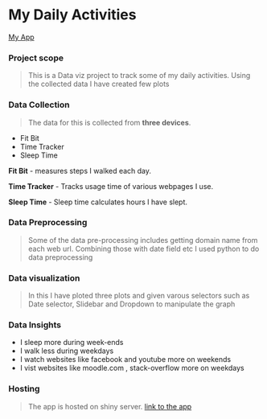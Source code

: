 # My Daily Activities

[My App](https://nkdataviz.shinyapps.io/shinyapp/)


### Project scope

> This is a Data viz project to track some of my daily activities. Using the collected data I have created
> few plots

### Data Collection

> The data for this is collected from **three devices**. 

* Fit Bit
* Time Tracker
* Sleep Time

**Fit Bit** - measures steps I walked each day.

**Time Tracker** - Tracks usage time of various webpages I use.

**Sleep Time** - Sleep time calculates hours I have slept.

### Data Preprocessing

> Some of the data pre-processing includes getting domain name
> from each web url. Combining those with date field etc
> I used python to do data preprocessing

### Data visualization 

> In this I have ploted three plots and given varous selectors such as Date selector, 
> Slidebar and Dropdown to manipulate the graph

### Data Insights

* I sleep more during week-ends
* I walk less during weekdays
* I watch websites like facebook and youtube more on weekends
* I vist websites like moodle.com , stack-overflow more on weekdays

### Hosting

> The app is hosted on shiny server.
> [link to the app](https://nkdataviz.shinyapps.io/shinyapp/)

